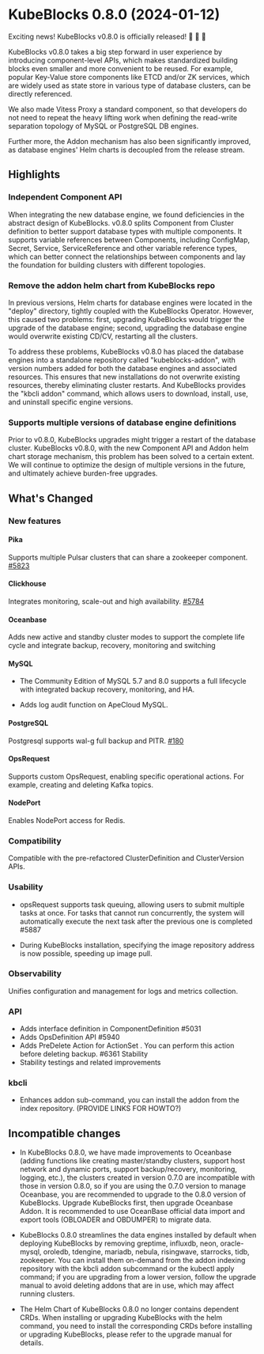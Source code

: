 # KubeBlocks 0.8.0 (2024-01-12)

Exciting news! KubeBlocks v0.8.0 is officially released! 🚀 🎉 🎈

KubeBlocks v0.8.0 takes a big step forward in user experience by introducing component-level APIs, which makes standardized building blocks even smaller and more convenient to be reused. For example, popular Key-Value store components like ETCD and/or ZK services, which are widely used as state store in various type of database clusters, can be directly referenced. 

We also made Vitess Proxy a standard component, so that developers do not need to repeat the heavy lifting work when defining the read-write separation topology of MySQL or PostgreSQL DB engines.

Further more, the Addon mechanism has also been significantly improved, as database engines' Helm charts is decoupled from the release stream.

## Highlights

### Independent Component API

When integrating the new database engine, we found deficiencies in the abstract design of KubeBlocks. v0.8.0 splits Component from Cluster definition to better support database types with multiple components. It supports variable references between Components, including ConfigMap, Secret, Service, ServiceReference and other variable reference types, which can better connect the relationships between components and lay the foundation for building clusters with different topologies.

### Remove the addon helm chart from KubeBlocks repo

In previous versions, Helm charts for database engines were located in the "deploy" directory, tightly coupled with the KubeBlocks Operator. However, this caused two problems: first, upgrading KubeBlocks would trigger the upgrade of the database engine; second, upgrading the database engine would overwrite existing CD/CV, restarting all the clusters.

To address these problems, KubeBlocks v0.8.0 has placed the database engines into a standalone repository called "kubeblocks-addon",  with version numbers added for both the database engines and associated resources. This ensures that new installations do not overwrite existing resources, thereby eliminating cluster restarts. And KubeBlocks provides the "kbcli addon" command, which allows users to download, install, use, and uninstall specific engine versions.

### Supports multiple versions of database engine definitions

Prior to v0.8.0, KubeBlocks upgrades might trigger a restart of the database cluster. KubeBlocks v0.8.0, with the new Component API and Addon helm chart storage mechanism, this problem has been solved to a certain extent. We will continue to optimize the design of multiple versions in the future, and ultimately achieve burden-free upgrades.

## What's Changed

### New features

#### Pika

Supports multiple Pulsar clusters that can share a zookeeper component. [#5823](https://github.com/apecloud/kubeblocks/issues/5823)


#### Clickhouse

Integrates monitoring, scale-out and high availability. [#5784](https://github.com/apecloud/kubeblocks/issues/5784)


#### Oceanbase

Adds new active and standby cluster modes to support the complete life cycle and integrate backup, recovery, monitoring and switching


#### MySQL

- The Community Edition of MySQL 5.7 and 8.0 supports a full lifecycle with integrated backup recovery, monitoring, and HA.


- Adds log audit function on ApeCloud MySQL.


#### PostgreSQL

Postgresql supports wal-g full backup and PITR. [#180](https://github.com/apecloud/kubeblocks-addons/pull/180)


#### OpsRequest

Supports custom OpsRequest, enabling specific operational actions. For example, creating and deleting Kafka topics.


#### NodePort

Enables NodePort access for Redis.

### Compatibility

Compatible with the pre-refactored ClusterDefinition and ClusterVersion APIs.

### Usability

- opsRequest supports task queuing, allowing users to submit multiple tasks at once. For tasks that cannot run concurrently, the system will automatically execute the next task after the previous one is completed #5887


- During KubeBlocks installation, specifying the image repository address is now possible, speeding up image pull.

### Observability

 Unifies configuration and management for logs and metrics collection.

### API
- Adds interface definition in ComponentDefinition #5031
- Adds OpsDefinition API #5940
- Adds PreDelete Action for ActionSet . You can perform this action before deleting backup. #6361
  Stability
- Stability testings and related improvements

### kbcli
- Enhances addon sub-command, you can install the addon from the index repository. (PROVIDE LINKS FOR HOWTO?)

## Incompatible changes

- In KubeBlocks 0.8.0, we have made improvements to Oceanbase (adding functions like creating master/standby clusters, support host network and dynamic ports, support backup/recovery, monitoring, logging, etc.), the clusters created in version 0.7.0 are incompatible with those in version 0.8.0, so if you are using the 0.7.0 version to manage Oceanbase, you are recommended to upgrade to the 0.8.0 version of KubeBlocks.  Upgrade KubeBlocks first, then upgrade Oceanbase Addon. It is recommended to use OceanBase official data import and export tools (OBLOADER and OBDUMPER) to migrate data.


- KubeBlocks 0.8.0 streamlines the data engines installed by default when deploying KubeBlocks by removing greptime, influxdb, neon, oracle-mysql, oroledb, tdengine, mariadb, nebula, risingwave, starrocks, tidb, zookeeper. You can install them on-demand from the addon indexing repository with the kbcli addon subcommand or the kubectl apply command; if you are upgrading from a lower version, follow the upgrade manual to avoid deleting addons that are in use, which may affect running clusters.


- The Helm Chart of KubeBlocks 0.8.0 no longer contains dependent CRDs. When installing or upgrading KubeBlocks with the helm command, you need to install the corresponding CRDs before installing or upgrading KubeBlocks, please refer to the upgrade manual for details.
